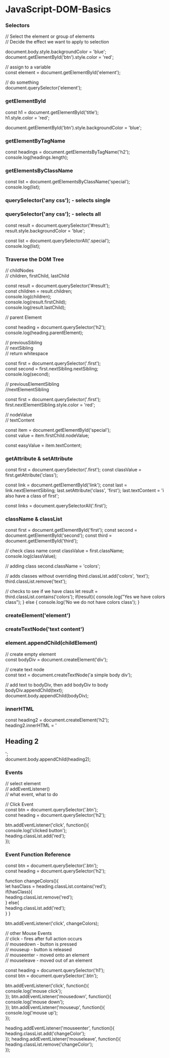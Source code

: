 # JavaScript-DOM-Basics

### Selectors

// Select the element or group of elements\
// Decide the effect we want to apply to selection

document.body.style.backgroundColor = 'blue';\
document.getElementById('btn').style.color = 'red';

// assign to a variable\
const element = document.getElementById('element');

// do something\
document.querySelector('element');

### getElementById

const h1 = document.getElementById('title');\
h1.style.color = 'red';

document.getElementById('btn').style.backgroundColor = 'blue';

### getElementByTagName

const headings = document.getElementsByTagName('h2');\
console.log(headings.length);

### getElementsByClassName

const list = document.getElementsByClassName('special');\
console.log(list);

### querySelector('any css'); - selects single

### querySelector('any css'); - selects all

const result = document.querySelector('#result');\
result.style.backgroundColor = 'blue';

const list = document.querySelectorAll('.special');\
console.log(list);

### Traverse the DOM Tree

// childNodes\
// children, firstChild, lastChild

const result = document.querySelector('#result');\
const children = result.children;\
console.log(children);\
console.log(result.firstChild);\
console.log(result.lastChild);

// parent Element

const heading = document.querySelector('h2');\
console.log(heading.parentElement);

// previousSibling\
// nextSibling\
// return whitespace

const first = document.querySelector('.first');\
const second = first.nextSibling.nextSibling;\
console.log(second);

// previousElementSibling\
//nextElementSibling

const first = document.querySelector('.first');\
first.nextElementSibling.style.color = 'red';

// nodeValue\
// textContent

const item = document.getElementById('special');\
const value = item.firstChild.nodeValue;

const easyValue = item.textContent;

### getAttribute & setAttribute

const first = document.querySelector('.first');
const classValue = first.getAttribute('class');

const link = document.getElementById('link');
const last = link.nextElementSibling;
last.setAttribute('class', 'first');
last.textContent = 'i also have a class of first';

const links = document.querySelectorAll('.first');

### className & classList

const first = document.getElementById('first');
const second = document.getElementById('second');
const third = document.getElementById('third');

// check class name
const classValue = first.className;
console.log(classValue);

// adding class
second.className = 'colors';

// adds classes without overriding
third.classList.add('colors', 'text');
third.classList.remove('text');

// checks to see if we have class
let result = third.classList.contains('colors');
if(result){
console.log("Yes we have colors class");
} else {
console.log('No we do not have colors class');
}

### createElement('element')

### createTextNode('text content')

### element.appendChild(childElement)

// create empty element\
const bodyDiv = document.createElement('div');

// create text node\
const text = document.createTextNode('a simple body div');

// add text to bodyDiv, then add bodyDiv to body\
bodyDiv.appendChild(text);\
document.body.appendChild(bodyDiv);

### innerHTML

const heading2 = document.createElement('h2');\
heading2.innerHTML = '<h2>Heading 2</h2>';\
document.body.appendChild(heading2);

### Events

// select element\
// addEventListener()\
// what event, what to do

// Click Event\
const btn = document.querySelector('.btn');\
const heading = document.querySelector('h2');

btn.addEventListener('click', function(){\
console.log('clicked button');\
heading.classList.add('red');\
});

### Event Function Reference

const btn = document.querySelector('.btn');\
const heading = document.querySelector('h2');

function changeColors(){\
let hasClass = heading.classList.contains('red');\
if(hasClass){\
heading.classList.remove('red');\
} else{\
heading.classList.add('red');\
}
}

btn.addEventListener('click', changeColors);

// other Mouse Events\
// click - fires after full action occurs\
// mousedown - button is pressed\
// mouseup - button is released\
// mouseenter - moved onto an element\
// mouseleave - moved out of an element

const heading = document.querySelector('h1');\
const btn = document.querySelector('.btn');

btn.addEventListener('click', function(){\
 console.log('mouse click');\
});
btn.addEventListener('mousedown', function(){\
 console.log('mouse down');\
});
btn.addEventListener('mouseup', function(){\
 console.log('mouse up');\
});

heading.addEventListener('mouseenter', function(){\
 heading.classList.add('changeColor');\
});
heading.addEventListener('mouseleave', function(){\
 heading.classList.remove('changeColor');\
});
